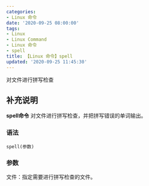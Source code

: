 ```yaml
---
categories:
- Linux 命令
date: '2020-09-25 08:00:00'
tags:
- Linux
- Linux Command
- Linux 命令
- spell
title: 【Linux 命令】spell
updated: '2020-09-25 11:45:30'
---
```


对文件进行拼写检查

## 补充说明

**spell命令** 对文件进行拼写检查，并把拼写错误的单词输出。

###  语法

```shell
spell(参数)
```

###  参数

文件：指定需要进行拼写检查的文件。



